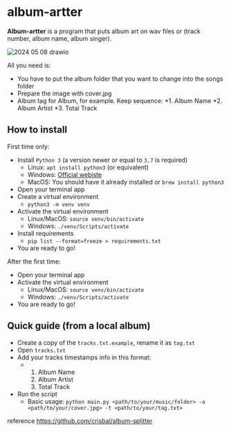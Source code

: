 # album-artter

**Album-artter** is a program that puts album art on wav files or (track number, album name, album singer).

![2024 05 08 drawio](https://github.com/rlaxodud6842/album-artter/assets/79405594/03170383-d233-48ae-9c34-ccdf111a77a2)

All you need is:

* You have to put the album folder that you want to change into the songs folder
* Prepare the image with cover.jpg
* Album tag for Album, for example. Keep sequence:
    *1. Album Name
    *2. Album Artist
    *3. Total Track

## How to install

First time only:
+ Install `Python 3` (a version newer or equal to `3.7` is required)
    * Linux: `apt install python3` (or equivalent)
    * Windows: [Official webiste](https://www.python.org/)
    * MacOS: You should have it already installed or `brew install python3`
+ Open your terminal app
+ Create a virtual environment
    * `python3 -m venv venv`
+ Activate the virtual environment
  * Linux/MacOS: `source venv/bin/activate`
  * Windows: `./venv/Scripts/activate`
+ Install requirements
    * `pip list --format=freeze > requirements.txt`
+ You are ready to go!

After the first time:

+ Open your terminal app
+ Activate the virtual environment
  * Linux/MacOS: `source venv/bin/activate`
  * Windows: `./venv/Scripts/activate`
+ You are ready to go!

## Quick guide (from a local album)

+ Create a copy of the `tracks.txt.example`, rename it as `tag.txt`
+ Open `tracks.txt`
+ Add your tracks timestamps info in this format:
   * 1. Album Name
     2. Album Artist
     3. Total Track
+ Run the script
    * Basic usage: `python main.py <path/to/your/music/folder> -a <path/to/your/cover.jpg> -t <path/to/your/tag.txt>`
 


reference https://github.com/crisbal/album-splitter
